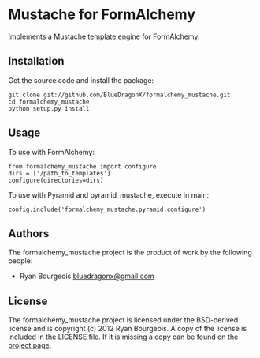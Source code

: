 
Mustache for FormAlchemy
========================

Implements a Mustache template engine for FormAlchemy.


Installation
------------

Get the source code and install the package:

    git clone git://github.com/BlueDragonX/formalchemy_mustache.git
    cd formalchemy_mustache
    python setup.py install


Usage
-----

To use with FormAlchemy:

    from formalchemy_mustache import configure
    dirs = ['/path_to_templates']
    configure(directories=dirs)

To use with Pyramid and pyramid_mustache, execute in main:

    config.include('formalchemy_mustache.pyramid.configure')


Authors
-------

The formalchemy_mustache project is the product of work by the following
people:

- Ryan Bourgeois <bluedragonx@gmail.com>


License
-------

The formalchemy_mustache project is licensed under the BSD-derived license and
is copyright (c) 2012 Ryan Bourgeois. A copy of the license is included in the
LICENSE file. If it is missing a copy can be found on the [project page][1].

[1]: https://github.com/BlueDragonX/formalchemy_mustache/blob/master/LICENSE	"License"

